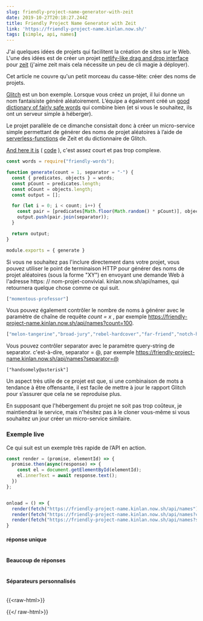 ```yaml
---
slug: friendly-project-name-generator-with-zeit
date: 2019-10-27T20:18:27.244Z
title: Friendly Project Name Generator with Zeit
link: 'https://friendly-project-name.kinlan.now.sh/'
tags: [simple, api, names]
---
```


J&#39;ai quelques idées de projets qui facilitent la création de sites sur le Web. L&#39;une des idées est de créer un projet [netlify-like drag and drop interface](https://docs.netlify.com/site-deploys/create-deploys/#drag-and-drop) pour [zeit](https://zeit.co/) (j&#39;aime zeit mais cela nécessite un peu de cli magie à déployer).

Cet article ne couvre qu&#39;un petit morceau du casse-tête: créer des noms de projets.

[Glitch](https://glitch.com/) est un bon exemple. Lorsque vous créez un projet, il lui donne un nom fantaisiste généré aléatoirement. L’équipe a également créé un [good dictionary of fairly safe words](https://github.com/FogCreek/friendly-words) qui combine bien (et si vous le souhaitez, ils ont un serveur simple à héberger).

Le projet parallèle de ce dimanche consistait donc à créer un micro-service simple permettant de générer des noms de projet aléatoires à l’aide de [serverless-functions](https://zeit.co/docs/v2/advanced/concepts/serverless-functions/) de Zeit et du dictionnaire de Glitch.

[And here it is](https://friendly-project-name.kinlan.now.sh/) ( [code](https://github.com/PaulKinlan/friendly-project-name-generator) ), c&#39;est assez court et pas trop complexe.

```javascript
const words = require("friendly-words");

function generate(count = 1, separator = "-") {
  const { predicates, objects } = words;
  const pCount = predicates.length;
  const oCount = objects.length;
  const output = [];

  for (let i = 0; i < count; i++) {
    const pair = [predicates[Math.floor(Math.random() * pCount)], objects[Math.floor(Math.random() * oCount)]];
    output.push(pair.join(separator));
  }

  return output;
}

module.exports = { generate }
```

Si vous ne souhaitez pas l&#39;inclure directement dans votre projet, vous pouvez utiliser le point de terminaison HTTP pour générer des noms de projet aléatoires (sous la forme &quot;XY&quot;) en envoyant une demande Web à l&#39;adresse https: // nom-projet-convivial. kinlan.now.sh/api/names, qui retournera quelque chose comme ce qui suit.

```javascript
["momentous-professor"]
```

Vous pouvez également contrôler le nombre de noms à générer avec le paramètre de chaîne de requête <i>count = x</i> , par exemple https://friendly-project-name.kinlan.now.sh/api/names?count=100.

```javascript
["melon-tangerine","broad-jury","rebel-hardcover","far-friend","notch-hornet","principled-wildcat","level-pilot","steadfast-bovid","holistic-plant","expensive-ulna","sixth-gear","political-wrench","marred-spatula","aware-weaver","awake-pair","nosy-hub","absorbing-petunia","rhetorical-birth","paint-sprint","stripe-reward","fine-guardian","coconut-jumbo","spangle-eye","sudden-euphonium","familiar-fossa","third-seaplane","workable-cough","hot-light","diligent-ceratonykus","literate-cobalt","tranquil-sandalwood","alabaster-pest","sage-detail","mousy-diascia","burly-food","fern-pie","confusion-capybara","harsh-asterisk","simple-triangle","brindle-collard","destiny-poppy","power-globeflower","ruby-crush","absorbed-trollius","meadow-blackberry","fierce-zipper","coal-mailbox","sponge-language","snow-lawyer","adjoining-bramble","deserted-flower","able-tortoise","equatorial-bugle","neat-evergreen","pointy-quart","occipital-tax","balsam-fork","dear-fairy","polished-produce","darkened-gondola","sugar-pantry","broad-slouch","safe-cormorant","foregoing-ostrich","quasar-mailman","glittery-marble","abalone-titanosaurus","descriptive-arch","nickel-ostrich","historical-candy","mire-mistake","painted-eater","pineapple-sassafras","pastoral-thief","holy-waterlily","mewing-humor","bubbly-cave","pepper-situation","nosy-colony","sprout-aries","cyan-bestseller","humorous-plywood","heavy-beauty","spiral-riverbed","gifted-income","lead-kiwi","pointed-catshark","ninth-ocean","purple-toucan","tundra-cut","coal-geography","icy-lunaria","agate-wildcat","respected-garlic","polar-almandine","periodic-narcissus","carbonated-waiter","lavish-breadfruit","confirmed-brand","repeated-period"]
```

Vous pouvez contrôler separator avec le paramètre query-string de separator. c&#39;est-à-dire, separator = @, par exemple https://friendly-project-name.kinlan.now.sh/api/names?separator=@

```
["handsomely@asterisk"]
```

Un aspect très utile de ce projet est que, si une combinaison de mots a tendance à être offensante, il est facile de mettre à jour le rapport Glitch pour s’assurer que cela ne se reproduise plus.

En supposant que l&#39;hébergement du projet ne soit pas trop coûteux, je maintiendrai le service, mais n&#39;hésitez pas à le cloner vous-même si vous souhaitez un jour créer un micro-service similaire.

### Exemple live

Ce qui suit est un exemple très rapide de l’API en action.

```javascript
const render = (promise, elementId) => {
  promise.then(async(response) => {
    const el = document.getElementById(elementId);
    el.innerText = await response.text();
  })
};


onload = () => {
  render(fetch("https://friendly-project-name.kinlan.now.sh/api/names"), "basic");
  render(fetch("https://friendly-project-name.kinlan.now.sh/api/names?count=100"), "many");
  render(fetch("https://friendly-project-name.kinlan.now.sh/api/names?separator=@"), "separator");
}
```

#### réponse unique
<pre id="basic"></pre>

#### Beaucoup de réponses
<pre id="many"></pre>

#### Séparateurs personnalisés
<pre id="separator"></pre>

{{&lt;raw-html&gt;}}

<style>
pre {
  overflow: auto;
}
</style>
<script>
const render = (promise, elementId) => {
  promise.then(async(response) => {
    const el = document.getElementById(elementId);
    el.innerText = await response.text();
  })
};

addEventListener (&#39;load&#39;, () =&gt; {render (fetch (&quot;https://friendly-project-name.kinlan.now.sh/api/names&quot;), &quot;de base&quot;); render (fetch (&quot;https: //friendly-project-name.kinlan.now.sh/api/names?count=100 &quot;),&quot; many &quot;); render (fetch (&quot; https://friendly-project-name.kinlan.now.sh/ api / noms? separator = @ &quot;),&quot; separator &quot;);});
</script>

{{&lt;/ raw-html&gt;}}
